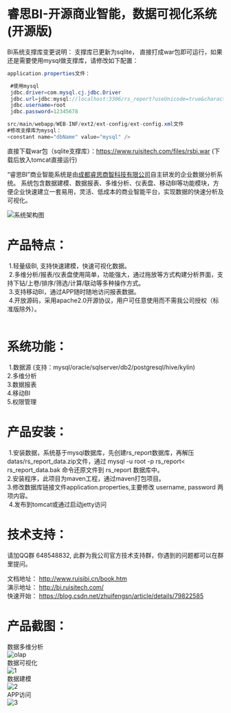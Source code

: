# 睿思BI-开源商业智能，数据可视化系统 (开源版)

BI系统支撑库变更说明：
支撑库已更新为sqlite， 直接打成war包即可运行，如果还是需要使用mysql做支撑库，请修改如下配置：<br/>

```java
application.properties文件：

 #使用mysql
 jdbc.driver=com.mysql.cj.jdbc.Driver
 jdbc.url=jdbc:mysql://localhost:3306/rs_report?useUnicode=true&characterEncoding=utf-8&allowMultiQueries=true&serverTimezone=GMT%2B8
 jdbc.username=root
 jdbc.password=12345678

src/main/webapp/WEB-INF/ext2/ext-config/ext-config.xml文件
#修改支撑库为mysql：
<constant name="dbName" value="mysql" />
```
直接下载war包（sqlite支撑库）：https://www.ruisitech.com/files/rsbi.war (下载后放入tomcat直接运行)

“睿思BI”商业智能系统是由[成都睿思商智科技有限公司](https://www.ruisitech.com)自主研发的企业数据分析系统。 系统包含数据建模、数据报表、多维分析、仪表盘、移动BI等功能模块，方便企业快速建立一套易用，灵活、低成本的商业智能平台，实现数据的快速分析及可视化。 <br>

![系统架构图](https://www.ruisitech.com/img/xtjgt.png)  <br/>

# 产品特点：<br>
  1.轻量级BI, 支持快速建模，快速可视化数据。 <br> 
  2.多维分析/报表/仪表盘使用简单，功能强大，通过拖放等方式构建分析界面，支持下钻/上卷/排序/筛选/计算/联动等多种操作方式。 <br>
  3.支持移动BI，通过APP随时随地访问报表数据。 <br>
  4.开放源码，采用apache2.0开源协议，用户可任意使用而不需我公司授权（标准版除外）。<br>
  
# 系统功能：<br>
  1.数据源 (支持：mysql/oracle/sqlserver/db2/postgresql/hive/kylin) <br>
  2.多维分析 <br>
  3.数据报表 <br>
  4.移动BI <br> 
  5.权限管理  <br>
  
# 产品安装：<br/>
  1.安装数据，系统基于mysql数据库，先创建rs_report数据库，再解压datas/rs_report_data.zip文件，通过 mysql -u root -p rs_report< rs_report_data.bak 命令还原文件到 rs_report 数据库中。 <br>
  2.安装程序，此项目为maven工程，通过maven打包项目。 <br>
  3.修改数据库链接文件application.properties,主要修改 username, password 两项内容。  <br>
  4.发布到tomcat或通过启动jetty访问 <br>
<p/>

# 技术支持：<br/>
请加QQ群 648548832, 此群为我公司官方技术支持群，你遇到的问题都可以在群里提问。<br/>
<p/>

文档地址： http://www.ruisibi.cn/book.htm <br/>
演示地址： http://bi.ruisitech.com/  <br/>
快速开始： https://blog.csdn.net/zhuifengsn/article/details/79822585 <br/>
<p/>

# 产品截图：<br/>

数据多维分析<br/>
![olap](http://www.ruisitech.com/img/olap3.png?v4)  <br/>
数据可视化<br/>
![1](http://www.ruisibi.cn/img/ybpnew.png?v5)  <br/>
数据建模<br/>
![2](http://www.ruisibi.cn/img/kybmodel.png?v3)  <br/>
APP访问<br/>
![3](http://www.ruisitech.com/img/3g/IMG_1292.PNG?v3)  <br/>
